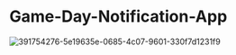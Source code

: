 # Game-Day-Notification-App

![391754276-5e19635e-0685-4c07-9601-330f7d1231f9](https://github.com/user-attachments/assets/3b02a6ef-4557-499d-84dc-2fb19671ae44)
